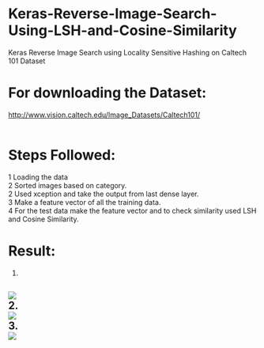 # Keras-Reverse-Image-Search-Using-LSH-and-Cosine-Similarity
Keras Reverse Image Search using Locality Sensitive Hashing on Caltech 101 Dataset

# For downloading the Dataset:<br />
http://www.vision.caltech.edu/Image_Datasets/Caltech101/<br /><br />

# Steps Followed:<br />
1 Loading the data<br />
2 Sorted images based on category.<br />
2 Used xception and take the output from last dense layer.<br />
3 Make a feature vector of all the training data.<br />
4 For the test data make the feature vector and to check similarity used LSH and Cosine Similarity.<br />

# Result: <br />
1. <br />
![](https://github.com/TanyaChutani/Keras-Reverse-Image-Search-Using-LSH-and-Cosine-Similarity/blob/master/Bikes.png)<br />
2. <br />
![](https://github.com/TanyaChutani/Keras-Reverse-Image-Search-Using-LSH-and-Cosine-Similarity/blob/master/Car.png)<br />
3. <br />
![](https://github.com/TanyaChutani/Keras-Reverse-Image-Search-Using-LSH-and-Cosine-Similarity/blob/master/Airplanes.png)<br />
-
